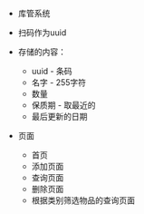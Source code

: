 * 库管系统
* 扫码作为uuid
* 存储的内容：
    * uuid - 条码
    * 名字 - 255字符
    * 数量
    * 保质期 - 取最近的
    * 最后更新的日期

* 页面
    * 首页
    * 添加页面
    * 查询页面
    * 删除页面
    * 根据类别筛选物品的查询页面

